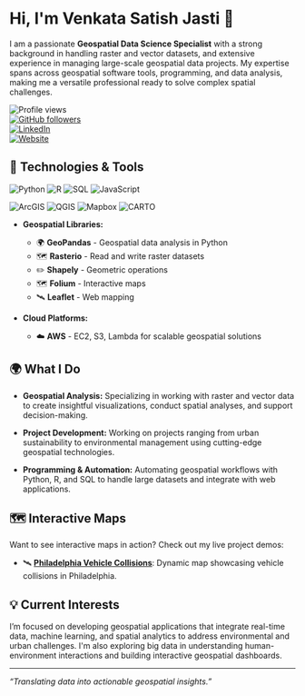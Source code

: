 # Hi, I'm Venkata Satish Jasti 👋

I am a passionate **Geospatial Data Science Specialist** with a strong background in handling raster and vector datasets, and extensive experience in managing large-scale geospatial data projects. My expertise spans across geospatial software tools, programming, and data analysis, making me a versatile professional ready to solve complex spatial challenges.

![Profile views](https://komarev.com/ghpvc/?username=yourusername&style=flat-square)  
[![GitHub followers](https://img.shields.io/github/followers/yourusername?label=Follow&style=social)](https://github.com/venkatasatishjasti)  
[![LinkedIn](https://img.shields.io/badge/LinkedIn-Connect-blue?style=flat&logo=linkedin)](https://www.linkedin.com/in/jastivenkatasatish555/)  
[![Website](https://img.shields.io/badge/Website-Portfolio-orange?style=flat&logo=web)](https://venkatasatishjasti.myportfolio.com/)

## 🔧 Technologies & Tools

![Python](https://img.shields.io/badge/-Python-3776AB?style=flat-square&logo=python&logoColor=white)
![R](https://img.shields.io/badge/-R-276DC3?style=flat-square&logo=r&logoColor=white)
![SQL](https://img.shields.io/badge/-SQL-4479A1?style=flat-square&logo=postgresql&logoColor=white)
![JavaScript](https://img.shields.io/badge/-JavaScript-F7DF1E?style=flat-square&logo=javascript&logoColor=black)

![ArcGIS](https://img.shields.io/badge/-ArcGIS-34A853?style=flat-square&logo=arcgis&logoColor=white)
![QGIS](https://img.shields.io/badge/-QGIS-589632?style=flat-square&logo=qgis&logoColor=white)
![Mapbox](https://img.shields.io/badge/-Mapbox-000000?style=flat-square&logo=mapbox&logoColor=white)
![CARTO](https://img.shields.io/badge/-CARTO-EA4F34?style=flat-square&logo=carto&logoColor=white)

- **Geospatial Libraries:**
  - 🌍 **GeoPandas** - Geospatial data analysis in Python
  - 🗺️ **Rasterio** - Read and write raster datasets
  - ✏️ **Shapely** - Geometric operations
  - 🗺️ **Folium** - Interactive maps
  - 🛰️ **Leaflet** - Web mapping

- **Cloud Platforms:**
  - ☁️ **AWS** - EC2, S3, Lambda for scalable geospatial solutions

## 🌍 What I Do

- **Geospatial Analysis:** Specializing in working with raster and vector data to create insightful visualizations, conduct spatial analyses, and support decision-making.
  
- **Project Development:** Working on projects ranging from urban sustainability to environmental management using cutting-edge geospatial technologies.

- **Programming & Automation:** Automating geospatial workflows with Python, R, and SQL to handle large datasets and integrate with web applications.

## 🗺️ Interactive Maps

Want to see interactive maps in action? Check out my live project demos:

- 🛰️ [**Philadelphia Vehicle Collisions**](https://venkatasatishjasti.github.io/Vehicle-Collisions-in-Philadelphia/): Dynamic map showcasing vehicle collisions in Philadelphia.  

## 💡 Current Interests

I’m focused on developing geospatial applications that integrate real-time data, machine learning, and spatial analytics to address environmental and urban challenges. I'm also exploring big data in understanding human-environment interactions and building interactive geospatial dashboards.

---

*“Translating data into actionable geospatial insights.”*
